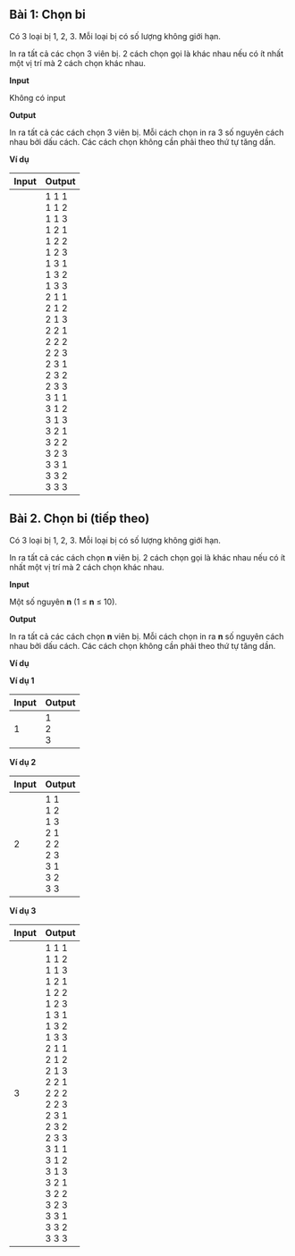 ## Bài 1: Chọn bi

Có 3 loại bị 1, 2, 3. Mỗi loại bị có số lượng không giới hạn.

In ra tất cả các chọn 3 viên bị. 2 cách chọn gọi là khác nhau nếu có ít nhất một vị trí mà 2 cách chọn khác nhau.

**Input**

Không có input

**Output**

In ra tất cả các cách chọn 3 viên bị. Mỗi cách chọn in ra 3 số nguyên cách nhau bởi dấu cách. Các cách chọn không cần phải theo thứ tự tăng dần.

**Ví dụ**

| Input | Output |
|:-------|:--------|
|       | 1 1 1<br>1 1 2<br>1 1 3<br>1 2 1 <br>1 2 2<br>1 2 3<br>1 3 1<br>1 3 2<br>1 3 3<br>2 1 1<br>2 1 2<br>2 1 3<br>2 2 1<br>2 2 2<br>2 2 3<br>2 3 1<br>2 3 2<br>2 3 3<br>3 1 1<br>3 1 2<br>3 1 3<br>3 2 1<br>3 2 2<br>3 2 3<br>3 3 1<br>3 3 2<br>3 3 3|

## Bài 2. Chọn bi (tiếp theo)

Có 3 loại bị 1, 2, 3. Mỗi loại bị có số lượng không giới hạn.

In ra tất cả các cách chọn **n** viên bị. 2 cách chọn gọi là khác nhau nếu có ít nhất một vị trí mà 2 cách chọn khác nhau.

**Input**

Một số nguyên **n** (1 ≤ **n** ≤ 10).

**Output**

In ra tất cả các cách chọn **n** viên bị. Mỗi cách chọn in ra **n** số nguyên cách nhau bởi dấu cách. Các cách chọn không cần phải theo thứ tự tăng dần.

**Ví dụ**

**Ví dụ 1**

| Input | Output |
|:-------|:--------|
| 1     | 1<br>2<br>3|

**Ví dụ 2**

| Input | Output |
|:-------|:--------|
| 2     | 1 1<br>1 2<br>1 3<br>2 1<br>2 2<br>2 3<br>3 1<br>3 2<br>3 3|

**Ví dụ 3**

| Input | Output |
|:-------|:--------|
| 3     | 1 1 1<br>1 1 2<br>1 1 3<br>1 2 1<br>1 2 2<br>1 2 3<br>1 3 1<br>1 3 2<br>1 3 3<br>2 1 1<br>2 1 2<br>2 1 3<br>2 2 1<br>2 2 2<br>2 2 3<br>2 3 1<br>2 3 2<br>2 3 3<br>3 1 1<br>3 1 2<br>3 1 3<br>3 2 1<br>3 2 2<br>3 2 3<br>3 3 1<br>3 3 2<br>3 3 3|
